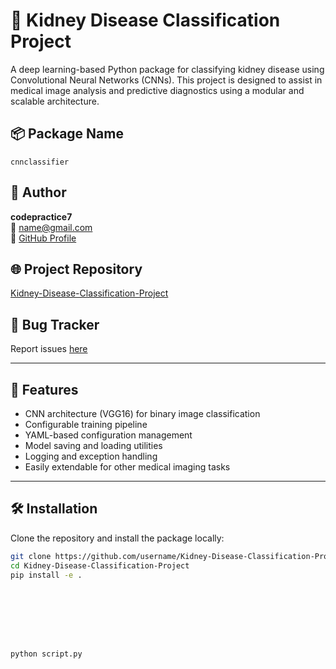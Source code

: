 # 🧠 Kidney Disease Classification Project

A deep learning-based Python package for classifying kidney disease using Convolutional Neural Networks (CNNs). This project is designed to assist in medical image analysis and predictive diagnostics using a modular and scalable architecture.

## 📦 Package Name

`cnnclassifier`

## 👤 Author

**codepractice7**  
📧 name@gmail.com  
🔗 [GitHub Profile](https://github.com/codepracticeat7/kidney_disease_classification.git)

## 🌐 Project Repository

[Kidney-Disease-Classification-Project](https://github.com/codepracticeat7/kidney_disease_classification.git)

## 🐞 Bug Tracker

Report issues [here](https://github.com/codepracticeat7/kidney_disease_classification.git)

---

## 🚀 Features

- CNN architecture (VGG16) for binary image classification
- Configurable training pipeline
- YAML-based configuration management
- Model saving and loading utilities
- Logging and exception handling
- Easily extendable for other medical imaging tasks

---

## 🛠️ Installation

Clone the repository and install the package locally:

```bash
git clone https://github.com/username/Kidney-Disease-Classification-Project.git
cd Kidney-Disease-Classification-Project
pip install -e .








python script.py

